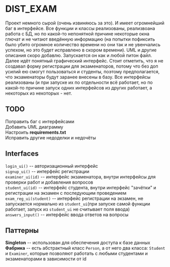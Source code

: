 # DIST_EXAM
Проект немного сырой (очень извиняюсь за это). И имеет огромнейший баг в интерфейсе. Все функции и классы реализованы, реализвоана работа с БД, но
по какой-то непонятной причине некоторые окна глючат и не читают введённую информацию (на попытки пофиксить было убито огромное количество времени но они
так и не увенчались успехом, но это будет исправлено в скором времени). UML и другие описания скоро добавлю.
Запускается он как и любой питон файл. Далее идёт понятный графический интерфейс. Стоит отметить, что я не создавал форму регистрации для экзаменаторов, потому что без доп усилий ею смогут пользоваться и студенты, поэтому предполагается, что экзаменаторы будут заранее внесены в базу. 
Все интерфейсы реализованы (и при запуске их по отдельности всё работает, но по какой-то причине запуск одних интерфейсов из других работает, а некоторых из некоторых - нет.
## TODO
Поправить баг с интерфейсами  
Добавить UML диаграмму  
Настроить **requirements.txt**  
Исправить другие недоделки и недочёты

## Interfaces
`login_ui()` -- авторизационный интерфейс  
`signup_ui()` -- интерфейс регистрации  
`examiner_ui(id)` -- интерфейс экзаменатора, внутри интерфейсы для проверки работ и добавления вопросов  
`student_ui(id)` -- интерфейс студента, внутри интерфейс "зачётки" и регистрации на экзамен с последующим проведением  
`exam_reg_ui(student)` -- интерфейс регистрации на экзамен, не запускается нормально из `student_ui`(при запуске самой функции работает, запуск из `student_ui` не считывает поля ввода)  
`answers_input()` -- интерфейс ввода ответов на вопросы

## Паттерны
**Singleton** -- использован для обеспечения доступа к базе данных  
**Фабрика** -- есть абстрактный класс `Person`, а от него два класса: `Student` и `Examiner`, которые позволяют работать с любыми студентами и экзаменаторами в зависимости от id
